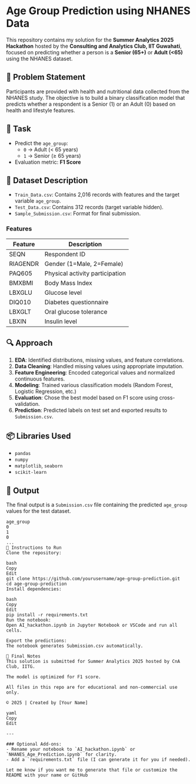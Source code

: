 # Age Group Prediction using NHANES Data
This repository contains my solution for the **Summer Analytics 2025 Hackathon** hosted by the **Consulting and Analytics Club, IIT Guwahati**, focused on predicting whether a person is a **Senior (65+)** or **Adult (<65)** using the NHANES dataset.

## 📌 Problem Statement
Participants are provided with health and nutritional data collected from the NHANES study. The objective is to build a binary classification model that predicts whether a respondent is a Senior (1) or an Adult (0) based on health and lifestyle features.

## 🧠 Task
- Predict the `age_group`:
  - `0` → Adult (< 65 years)
  - `1` → Senior (≥ 65 years)
- Evaluation metric: **F1 Score**

## 📁 Dataset Description
- `Train_Data.csv`: Contains 2,016 records with features and the target variable `age_group`.
- `Test_Data.csv`: Contains 312 records (target variable hidden).
- `Sample_Submission.csv`: Format for final submission.

### Features
| Feature | Description |
|---------|-------------|
| SEQN | Respondent ID |
| RIAGENDR | Gender (1=Male, 2=Female) |
| PAQ605 | Physical activity participation |
| BMXBMI | Body Mass Index |
| LBXGLU | Glucose level |
| DIQ010 | Diabetes questionnaire |
| LBXGLT | Oral glucose tolerance |
| LBXIN | Insulin level |

## 🔍 Approach
1. **EDA**: Identified distributions, missing values, and feature correlations.
2. **Data Cleaning**: Handled missing values using appropriate imputation.
3. **Feature Engineering**: Encoded categorical values and normalized continuous features.
4. **Modeling**: Trained various classification models (Random Forest, Logistic Regression, etc.)
5. **Evaluation**: Chose the best model based on F1 score using cross-validation.
6. **Prediction**: Predicted labels on test set and exported results to `Submission.csv`.

## 📦 Libraries Used
- `pandas`
- `numpy`
- `matplotlib`, `seaborn`
- `scikit-learn`

## 🧾 Output
The final output is a `Submission.csv` file containing the predicted `age_group` values for the test dataset.

```csv
age_group
0
1
0
...
📜 Instructions to Run
Clone the repository:

bash
Copy
Edit
git clone https://github.com/yourusername/age-group-prediction.git
cd age-group-prediction
Install dependencies:

bash
Copy
Edit
pip install -r requirements.txt
Run the notebook:
Open AI_hackathon.ipynb in Jupyter Notebook or VSCode and run all cells.

Export the predictions:
The notebook generates Submission.csv automatically.

🏁 Final Notes
This solution is submitted for Summer Analytics 2025 hosted by CnA Club, IITG.

The model is optimized for F1 score.

All files in this repo are for educational and non-commercial use only.

© 2025 | Created by [Your Name]

yaml
Copy
Edit

---

### Optional Add-ons:
- Rename your notebook to `AI_hackathon.ipynb` or `NHANES_Age_Prediction.ipynb` for clarity.
- Add a `requirements.txt` file (I can generate it for you if needed).

Let me know if you want me to generate that file or customize the README with your name or GitHub 
